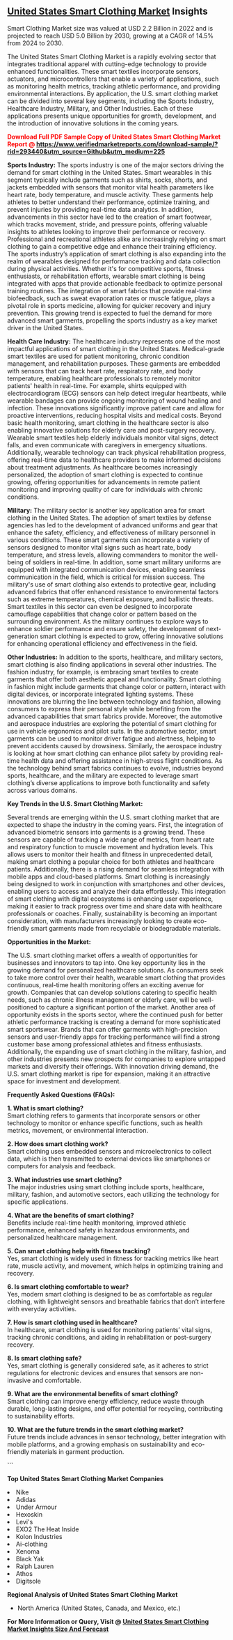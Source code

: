 <h2><a href="https://www.verifiedmarketreports.com/download-sample/?rid=293440&amp;utm_source=Github&amp;utm_medium=225" target="_blank">United States Smart Clothing Market</a> Insights</h2><p>Smart Clothing Market size was valued at USD 2.2 Billion in 2022 and is projected to reach USD 5.0 Billion by 2030, growing at a CAGR of 14.5% from 2024 to 2030.</p><p> <p>The United States Smart Clothing Market is a rapidly evolving sector that integrates traditional apparel with cutting-edge technology to provide enhanced functionalities. These smart textiles incorporate sensors, actuators, and microcontrollers that enable a variety of applications, such as monitoring health metrics, tracking athletic performance, and providing environmental interactions. By application, the U.S. smart clothing market can be divided into several key segments, including the Sports Industry, Healthcare Industry, Military, and Other Industries. Each of these applications presents unique opportunities for growth, development, and the introduction of innovative solutions in the coming years. <b><p><span class=""><span style="color: #ff0000;"><strong>Download Full PDF Sample Copy of United States Smart Clothing Market Report</strong> @ </span><a href="https://www.verifiedmarketreports.com/download-sample/?rid=293440&amp;utm_source=Github&amp;utm_medium=225" target="_blank">https://www.verifiedmarketreports.com/download-sample/?rid=293440&amp;utm_source=Github&amp;utm_medium=225</a></span></p></b></p> <p><b>Sports Industry:</b> The sports industry is one of the major sectors driving the demand for smart clothing in the United States. Smart wearables in this segment typically include garments such as shirts, socks, shorts, and jackets embedded with sensors that monitor vital health parameters like heart rate, body temperature, and muscle activity. These garments help athletes to better understand their performance, optimize training, and prevent injuries by providing real-time data analytics. In addition, advancements in this sector have led to the creation of smart footwear, which tracks movement, stride, and pressure points, offering valuable insights to athletes looking to improve their performance or recovery. Professional and recreational athletes alike are increasingly relying on smart clothing to gain a competitive edge and enhance their training efficiency. The sports industry’s application of smart clothing is also expanding into the realm of wearables designed for performance tracking and data collection during physical activities. Whether it's for competitive sports, fitness enthusiasts, or rehabilitation efforts, wearable smart clothing is being integrated with apps that provide actionable feedback to optimize personal training routines. The integration of smart fabrics that provide real-time biofeedback, such as sweat evaporation rates or muscle fatigue, plays a pivotal role in sports medicine, allowing for quicker recovery and injury prevention. This growing trend is expected to fuel the demand for more advanced smart garments, propelling the sports industry as a key market driver in the United States. </p> <p><b>Health Care Industry:</b> The healthcare industry represents one of the most impactful applications of smart clothing in the United States. Medical-grade smart textiles are used for patient monitoring, chronic condition management, and rehabilitation purposes. These garments are embedded with sensors that can track heart rate, respiratory rate, and body temperature, enabling healthcare professionals to remotely monitor patients' health in real-time. For example, shirts equipped with electrocardiogram (ECG) sensors can help detect irregular heartbeats, while wearable bandages can provide ongoing monitoring of wound healing and infection. These innovations significantly improve patient care and allow for proactive interventions, reducing hospital visits and medical costs. Beyond basic health monitoring, smart clothing in the healthcare sector is also enabling innovative solutions for elderly care and post-surgery recovery. Wearable smart textiles help elderly individuals monitor vital signs, detect falls, and even communicate with caregivers in emergency situations. Additionally, wearable technology can track physical rehabilitation progress, offering real-time data to healthcare providers to make informed decisions about treatment adjustments. As healthcare becomes increasingly personalized, the adoption of smart clothing is expected to continue growing, offering opportunities for advancements in remote patient monitoring and improving quality of care for individuals with chronic conditions. </p> <p><b>Military:</b> The military sector is another key application area for smart clothing in the United States. The adoption of smart textiles by defense agencies has led to the development of advanced uniforms and gear that enhance the safety, efficiency, and effectiveness of military personnel in various conditions. These smart garments can incorporate a variety of sensors designed to monitor vital signs such as heart rate, body temperature, and stress levels, allowing commanders to monitor the well-being of soldiers in real-time. In addition, some smart military uniforms are equipped with integrated communication devices, enabling seamless communication in the field, which is critical for mission success. The military's use of smart clothing also extends to protective gear, including advanced fabrics that offer enhanced resistance to environmental factors such as extreme temperatures, chemical exposure, and ballistic threats. Smart textiles in this sector can even be designed to incorporate camouflage capabilities that change color or pattern based on the surrounding environment. As the military continues to explore ways to enhance soldier performance and ensure safety, the development of next-generation smart clothing is expected to grow, offering innovative solutions for enhancing operational efficiency and effectiveness in the field. </p> <p><b>Other Industries:</b> In addition to the sports, healthcare, and military sectors, smart clothing is also finding applications in several other industries. The fashion industry, for example, is embracing smart textiles to create garments that offer both aesthetic appeal and functionality. Smart clothing in fashion might include garments that change color or pattern, interact with digital devices, or incorporate integrated lighting systems. These innovations are blurring the line between technology and fashion, allowing consumers to express their personal style while benefiting from the advanced capabilities that smart fabrics provide. Moreover, the automotive and aerospace industries are exploring the potential of smart clothing for use in vehicle ergonomics and pilot suits. In the automotive sector, smart garments can be used to monitor driver fatigue and alertness, helping to prevent accidents caused by drowsiness. Similarly, the aerospace industry is looking at how smart clothing can enhance pilot safety by providing real-time health data and offering assistance in high-stress flight conditions. As the technology behind smart fabrics continues to evolve, industries beyond sports, healthcare, and the military are expected to leverage smart clothing’s diverse applications to improve both functionality and safety across various domains. </p> <p><b>Key Trends in the U.S. Smart Clothing Market:</b></p> <p>Several trends are emerging within the U.S. smart clothing market that are expected to shape the industry in the coming years. First, the integration of advanced biometric sensors into garments is a growing trend. These sensors are capable of tracking a wide range of metrics, from heart rate and respiratory function to muscle movement and hydration levels. This allows users to monitor their health and fitness in unprecedented detail, making smart clothing a popular choice for both athletes and healthcare patients. Additionally, there is a rising demand for seamless integration with mobile apps and cloud-based platforms. Smart clothing is increasingly being designed to work in conjunction with smartphones and other devices, enabling users to access and analyze their data effortlessly. This integration of smart clothing with digital ecosystems is enhancing user experience, making it easier to track progress over time and share data with healthcare professionals or coaches. Finally, sustainability is becoming an important consideration, with manufacturers increasingly looking to create eco-friendly smart garments made from recyclable or biodegradable materials. </p> <p><b>Opportunities in the Market:</b></p> <p>The U.S. smart clothing market offers a wealth of opportunities for businesses and innovators to tap into. One key opportunity lies in the growing demand for personalized healthcare solutions. As consumers seek to take more control over their health, wearable smart clothing that provides continuous, real-time health monitoring offers an exciting avenue for growth. Companies that can develop solutions catering to specific health needs, such as chronic illness management or elderly care, will be well-positioned to capture a significant portion of the market. Another area of opportunity exists in the sports sector, where the continued push for better athletic performance tracking is creating a demand for more sophisticated smart sportswear. Brands that can offer garments with high-precision sensors and user-friendly apps for tracking performance will find a strong customer base among professional athletes and fitness enthusiasts. Additionally, the expanding use of smart clothing in the military, fashion, and other industries presents new prospects for companies to explore untapped markets and diversify their offerings. With innovation driving demand, the U.S. smart clothing market is ripe for expansion, making it an attractive space for investment and development. </p> <p><b>Frequently Asked Questions (FAQs):</b></p> <p><b>1. What is smart clothing?</b> <br> Smart clothing refers to garments that incorporate sensors or other technology to monitor or enhance specific functions, such as health metrics, movement, or environmental interaction.</p> <p><b>2. How does smart clothing work?</b> <br> Smart clothing uses embedded sensors and microelectronics to collect data, which is then transmitted to external devices like smartphones or computers for analysis and feedback.</p> <p><b>3. What industries use smart clothing?</b> <br> The major industries using smart clothing include sports, healthcare, military, fashion, and automotive sectors, each utilizing the technology for specific applications.</p> <p><b>4. What are the benefits of smart clothing?</b> <br> Benefits include real-time health monitoring, improved athletic performance, enhanced safety in hazardous environments, and personalized healthcare management.</p> <p><b>5. Can smart clothing help with fitness tracking?</b> <br> Yes, smart clothing is widely used in fitness for tracking metrics like heart rate, muscle activity, and movement, which helps in optimizing training and recovery.</p> <p><b>6. Is smart clothing comfortable to wear?</b> <br> Yes, modern smart clothing is designed to be as comfortable as regular clothing, with lightweight sensors and breathable fabrics that don’t interfere with everyday activities.</p> <p><b>7. How is smart clothing used in healthcare?</b> <br> In healthcare, smart clothing is used for monitoring patients’ vital signs, tracking chronic conditions, and aiding in rehabilitation or post-surgery recovery.</p> <p><b>8. Is smart clothing safe?</b> <br> Yes, smart clothing is generally considered safe, as it adheres to strict regulations for electronic devices and ensures that sensors are non-invasive and comfortable.</p> <p><b>9. What are the environmental benefits of smart clothing?</b> <br> Smart clothing can improve energy efficiency, reduce waste through durable, long-lasting designs, and offer potential for recycling, contributing to sustainability efforts.</p> <p><b>10. What are the future trends in the smart clothing market?</b> <br> Future trends include advances in sensor technology, better integration with mobile platforms, and a growing emphasis on sustainability and eco-friendly materials in garment production.</p> ```</p><p><strong>Top United States Smart Clothing Market Companies</strong></p><div data-test-id=""><p><li>Nike</li><li> Adidas</li><li> Under Armour</li><li> Hexoskin</li><li> Levi's</li><li> EXO2 The Heat Inside</li><li> Kolon Industries</li><li> Ai-clothing</li><li> Xenoma</li><li> Black Yak</li><li> Ralph Lauren</li><li> Athos</li><li> Digitsole</li></p><div><strong>Regional Analysis of&nbsp;United States Smart Clothing Market</strong></div><ul><li dir="ltr"><p dir="ltr">North America&nbsp;(United States, Canada, and Mexico, etc.)</p></li></ul><p><strong>For More Information or Query, Visit @&nbsp;</strong><strong><a href="https://www.verifiedmarketreports.com/product/smart-clothing-market/?utm_source=Github&amp;utm_medium=225" target="_blank">United States Smart Clothing Market Insights Size And Forecast</a></strong></p></div>

